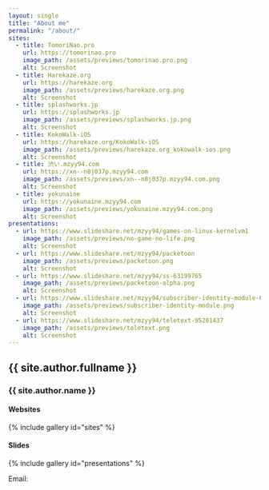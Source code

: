 ```yaml
---
layout: single
title: "About me"
permalink: "/about/"
sites:
  - title: TomoriNao.pro
    url: https://tomorinao.pro
    image_path: /assets/previews/tomorinao.pro.png
    alt: Screenshot
  - title: Harekaze.org
    url: https://harekaze.org
    image_path: /assets/previews/harekaze.org.png
    alt: Screenshot
  - title: splashworks.jp
    url: https://splashworks.jp
    image_path: /assets/previews/splashworks.jp.png
    alt: Screenshot
  - title: KokoWalk-iOS
    url: https://harekaze.org/KokoWalk-iOS
    image_path: /assets/previews/harekaze.org_kokowalk-ios.png
    alt: Screenshot
  - title: 渋い.mzyy94.com
    url: https://xn--n8j037p.mzyy94.com
    image_path: /assets/previews/xn--n8j037p.mzyy94.com.png
    alt: Screenshot
  - title: yokunaine
    url: https://yokunaine.mzyy94.com
    image_path: /assets/previews/yokunaine.mzyy94.com.png
    alt: Screenshot
presentations:
  - url: https://www.slideshare.net/mzyy94/games-on-linux-kernelvm1
    image_path: /assets/previews/no-game-no-life.png
    alt: Screenshot
  - url: https://www.slideshare.net/mzyy94/packetoon
    image_path: /assets/previews/packetoon.png
    alt: Screenshot
  - url: https://www.slideshare.net/mzyy94/ss-63199765
    image_path: /assets/previews/packetoon-alpha.png
    alt: Screenshot
  - url: https://www.slideshare.net/mzyy94/subscriber-identity-module-66892458
    image_path: /assets/previews/subscriber-identity-module.png
    alt: Screenshot
  - url: https://www.slideshare.net/mzyy94/teletext-95201437
    image_path: /assets/previews/teletext.png
    alt: Screenshot
---
```


## {{ site.author.fullname }}
### {{ site.author.name }}

#### Websites

{% include gallery id="sites" %}

#### Slides

{% include gallery id="presentations" %}


<label>Email: </label>
<a href="mailto:"></a>

<script>
(function(e,m,a,i,l){
  var elm = document.querySelector('a[href^="mailto:"]');
  var email = 'u' + '@' + document.location.hostname;
  elm.href = 'mailto:' + email;
  elm.innerText = email;
})();
</script>
